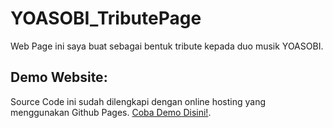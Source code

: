 # YOASOBI_TributePage

Web Page ini saya buat sebagai bentuk tribute kepada duo musik YOASOBI.

## Demo Website:
Source Code ini sudah dilengkapi dengan online hosting yang menggunakan Github Pages. [Coba Demo Disini!](https://auroraleafa.github.io/YOASOBI_TributePage/).
